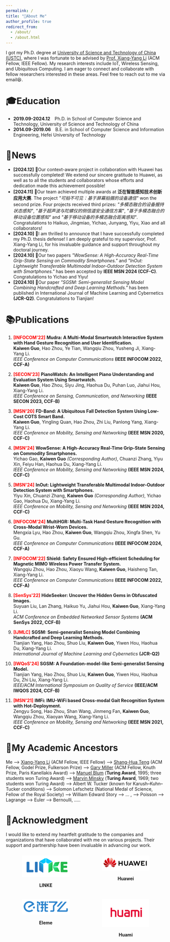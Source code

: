 ```yaml
---
permalink: /
title: "👤About Me"
author_profile: true
redirect_from: 
  - /about/
  - /about.html
---
```


I got my Ph.D. degree at [University of Science and Technology of China (USTC)](https://www.ustc.edu.cn/), where I was fortunate to be advised by [Prof. Xiang-Yang Li](http://staff.ustc.edu.cn/~xiangyangli/) (ACM Fellow, IEEE Fellow). My research interests include IoT, Wireless Sensing, and Ubiquitous Computing. I am eager to connect and collaborate with fellow researchers interested in these areas. Feel free to reach out to me via email😆.

# 🎓Education
- **2019.09-2024.12**&emsp;Ph.D. in School of Computer Science and Technology, University of Science and Technology of China
- **2014.09-2019.06**&emsp;B.E. in School of Computer Science and Information Engineering, Hefei University of Technology

# 📰News
- **[2024.12]** 🎉Our context-aware project in collaboration with Huawei has successfully completed! We extend our sincere gratitude to Huawei, as well as to all the students and collaborators whose efforts and dedication made this achievement possible!
- **[2024.11]** 🎉Our team achieved multiple awards at **泛在智能感知技术创新应用大赛**. The project *"可拍不可见：基于屏幕拍摄的设备通信"* won the second prize. Four projects received third prizes: *"多模态融合的设备握持状态感知"*, *"基于超声波与陀螺仪的侧信道安全通信方案"*, *"基于多模态融合的移动设备位置感知"* and *"基于移动设备的多模态融合距离感知"*. Congratulations to Haikuo, Jingmiao, Yichao, Junyang, Yiyu, Xiao and all collaborators!
- **[2024.10]** 🥳I am thrilled to announce that I have successfully completed my Ph.D. thesis defense! I am deeply grateful to my supervisor, Prof. Xiang-Yang Li, for his invaluable guidance and support throughout my doctoral journey.
- **[2024.10]** 🎉Our two papers *"WowSense: A High-Accuracy Real-Time Grip-State Sensing on Commodity Smartphones."* and *"InOut: Lightweight Transferable Multimodal Indoor-Outdoor Detection System with Smartphones."* has been accepted by **IEEE MSN 2024 (CCF-C)**. Congratulations to Yichao and Yiyu!
- **[2024.10]** 🎉Our paper *"SGSM: Semi-generalist Sensing Model Combining Handcrafted and Deep Learning Methods."* has been published in International Journal of Machine Learning and Cybernetics **(JCR-Q2)**. Congratulations to Tianjian!

# 📚Publications
1. <span style="color: red; font-weight: bold;">[INFOCOM'22]</span> **Mudra: A Multi-Modal Smartwatch Interactive System with Hand Gesture Recognition and User Identification.**  
   **Kaiwen Guo**, Hao Zhou, Ye Tian, Wangqiu Zhou, Yusheng Ji, Xiang-Yang Li.  
   *IEEE Conference on Computer Communications* **(IEEE INFOCOM 2022, CCF-A)**

2. <span style="color: red; font-weight: bold;">[SECON'23]</span> **PianoWatch: An Intelligent Piano Understanding and Evaluation System Using Smartwatch.**  
   **Kaiwen Guo**, Hao Zhou, Siyu Jing, Haohua Du, Puhan Luo, Jiahui Hou, Xiang-Yang Li.  
   *IEEE Conference on Sensing, Communication, and Networking* **(IEEE SECON 2023, CCF-B)**

3. <span style="color: red; font-weight: bold;">[MSN'20]</span> **FD-Band: A Ubiquitous Fall Detection System Using Low-Cost COTS Smart Band.**  
   **Kaiwen Guo**, Yingling Quan, Hao Zhou, Zhi Liu, Panlong Yang, Xiang-Yang Li.  
   *IEEE Conference on Mobility, Sensing and Networking* **(IEEE MSN 2020, CCF-C)**

4. <span style="color: red; font-weight: bold;">[MSN'24]</span> **WowSense: A High-Accuracy Real-Time Grip-State Sensing on Commodity Smartphones.**  
   Yichao Gao, **Kaiwen Guo** *(Corresponding Author)*, Chuanzi Zhang, Yiyu Xin, Feiyu Han, Haohua Du, Xiang-Yang Li.  
   *IEEE Conference on Mobility, Sensing and Networking* **(IEEE MSN 2024, CCF-C)**

5. <span style="color: red; font-weight: bold;">[MSN'24]</span> **InOut: Lightweight Transferable Multimodal Indoor-Outdoor Detection System with Smartphones.**  
   Yiyu Xin, Chuanzi Zhang, **Kaiwen Guo** *(Corresponding Author)*, Yichao Gao, Haohua Du, Xiang-Yang Li.  
   *IEEE Conference on Mobility, Sensing and Networking* **(IEEE MSN 2024, CCF-C)**

6. <span style="color: red; font-weight: bold;">[INFOCOM'24]</span> **MultiHGR: Multi-Task Hand Gesture Recognition with Cross-Modal Wrist-Worn Devices.**  
   Mengxia Lyu, Hao Zhou, **Kaiwen Guo**, Wangqiu Zhou, Xingfa Shen, Yu Gu.  
   *IEEE Conference on Computer Communications* **(IEEE INFOCOM 2024, CCF-A)**

7. <span style="color: red; font-weight: bold;">[INFOCOM'22]</span> **Shield: Safety Ensured High-efficient Scheduling for Magnetic MIMO Wireless Power Transfer System.**  
   Wangqiu Zhou, Hao Zhou, Xiaoyu Wang, **Kaiwen Guo**, Haisheng Tan, Xiang-Yang Li.  
   *IEEE Conference on Computer Communications* **(IEEE INFOCOM 2022, CCF-A)**

8. <span style="color: red; font-weight: bold;">[SenSys'22]</span> **HideSeeker: Uncover the Hidden Gems in Obfuscated Images.**  
   Suyuan Liu, Lan Zhang, Haikuo Yu, Jiahui Hou, **Kaiwen Guo**, Xiang-Yang Li.  
   *ACM Conference on Embedded Networked Sensor Systems* **(ACM SenSys 2022, CCF-B)**

9. <span style="color: red; font-weight: bold;">[IJMLC]</span> **SGSM: Semi-generalist Sensing Model Combining Handcrafted and Deep Learning Methods.**  
   Tianjian Yang, Hao Zhou, Shuo Liu, **Kaiwen Guo**, Yiwen Hou, Haohua Du, Xiang-Yang Li.  
   *International Journal of Machine Learning and Cybernetics* **(JCR-Q2)**

10. <span style="color: red; font-weight: bold;">[IWQoS'24]</span> **SGSM: A Foundation-model-like Semi-generalist Sensing Model.**  
    Tianjian Yang, Hao Zhou, Shuo Liu, **Kaiwen Guo**, Yiwen Hou, Haohua Du, Zhi Liu, Xiang-Yang Li.  
    *IEEE/ACM International Symposium on Quality of Service* **(IEEE/ACM IWQOS 2024, CCF-B)**

11. <span style="color: red; font-weight: bold;">[MSN'21]</span> **IMFi: IMU-WiFi based Cross-modal Gait Recognition System with Hot-Deployment.**  
    Zengyu Song, Hao Zhou, Shan Wang, Jinmeng Fan, **Kaiwen Guo**, Wangqiu Zhou, Xiaoyan Wang, Xiang-Yang Li.  
    *IEEE Conference on Mobility, Sensing and Networking* **(IEEE MSN 2021, CCF-C)**

# 🧬My Academic Ancestors
Me --> [Xiang-Yang Li](http://staff.ustc.edu.cn/~xiangyangli/) (ACM Fellow, IEEE Fellow) --> [Shang-Hua Teng](https://en.wikipedia.org/w/index.php?title=Shang-Hua_Teng) (ACM Fellow, Godel Prize, Fulkerson Prize) --> [Gary Miller](https://en.wikipedia.org/wiki/Gary_Miller_(computer_scientist)) (ACM Fellow, Knuth Prize, Paris Kanellakis Award) --> [Manuel Blum](https://en.wikipedia.org/wiki/Manuel_Blum) (**Turing Award**, 1995; three students won Turing Award) --> [Marvin Minsky](https://en.wikipedia.org/wiki/Marvin_Minsky) (**Turing Award**, 1969; two students won Turing Award) --> Albert W. Tucker (known for Karush–Kuhn–Tucker conditions) --> Solomon Lefschetz (National Medal of Science, Fellow of the Royal Society) --> William Edward Story -->   ... ,  --> Poisson --> Lagrange --> Euler --> Bernoulli, .....

# 🤝Acknowledgment
I would like to extend my heartfelt gratitude to the companies and organizations that have collaborated with me on various projects. Their support and partnership have been invaluable in advancing our work. 
<div style="display: flex; justify-content: space-around; flex-wrap: wrap;">
  <div style="margin: 10px; text-align: center;">
    <img src="../images/LINKE_logo.png" alt="LINKE Logo" style="width: 150px; height: auto;">
    <p><strong>LINKE</strong></p>
  </div>
  <div style="margin: 10px; text-align: center;">
    <img src="../images/Huawei_logo.png" alt="Huawei Logo" style="width: 150px; height: auto;">
    <p><strong>Huawei</strong></p>
  </div>
  <div style="margin: 10px; text-align: center;">
    <img src="../images/eleme_logo.png" alt="Eleme Logo" style="width: 150px; height: auto;">
    <p><strong>Eleme</strong></p>
  </div>
  <div style="margin: 10px; text-align: center;">
    <img src="../images/huami_logo.png" alt="Huami Logo" style="width: 150px; height: auto;">
    <p><strong>Huami</strong></p>
  </div>
</div>


